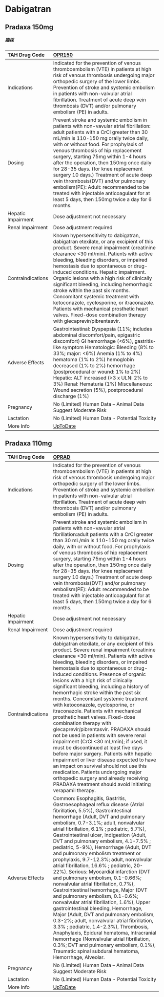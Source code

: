 # Dabigatran

## Pradaxa 150mg

##### 臨採

| TAH Drug Code      | [OPR150](https://www.tahsda.org.tw/drugs/hissearch.php?drug_code=OPR150)                                                                                                                                                                                                                                                                                                                                                                                                                                                                                                                                                             |
|:-------------------|:-------------------------------------------------------------------------------------------------------------------------------------------------------------------------------------------------------------------------------------------------------------------------------------------------------------------------------------------------------------------------------------------------------------------------------------------------------------------------------------------------------------------------------------------------------------------------------------------------------------------------------------|
| Indications        | Indicated for the prevention of venous thromboembolism (VTE) in patients at high risk of venous thrombosis undergoing major orthopedic surgery of the lower limbs. Prevention of stroke and systemic embolism in patients with non-valvular atrial fibrillation. Treatment of acute deep vein thrombosis (DVT) and/or pulmonary embolism (PE) in adults.                                                                                                                                                                                                                                                                             |
| Dosing             | Prevent stroke and systemic embolism in patients with non-vavular atrial fibrillation: adult patients with a CrCl greater than 30 mL/min is 110-150 mg orally twice daily, with or without food. For prophylaxis of venous thrombosis of hip replacement surgery, starting 75mg within 1-4 hours after the operation, then 150mg once daily for 28-35 days. (for knee replacement surgery 10 days.) Treatment of acute deep vein thrombosis(DVT) and/or pulmonary embolism(PE): Adult: recommended to be treated with injectable anticoagulant for at least 5 days, then 150mg twice a day for 6 months.                             |
| Hepatic Impairment | Dose adjustment not necessary                                                                                                                                                                                                                                                                                                                                                                                                                                                                                                                                                                                                        |
| Renal Impairment   | Dose adjustment required                                                                                                                                                                                                                                                                                                                                                                                                                                                                                                                                                                                                             |
| Contraindications  | Known hypersensitivity to dabigatran, dabigatran etexilate, or any excipient of this product. Severe renal impairment (creatinine clearance <30 ml/min). Patients with active bleeding, bleeding disorders, or impaired hemostasis due to spontaneous or drug-induced conditions. Hepatic impairment. Organic lesions with a high risk of clinically significant bleeding, including hemorrhagic stroke within the past six months. Concomitant systemic treatment with ketoconazole, cyclosporine, or itraconazole. Patients with mechanical prosthetic heart valves. Fixed-dose combination therapy with glecaprevir/pibrentasvir. |
| Adverse Effects    | Gastrointestinal: Dyspepsia (11%; includes abdominal discomfort/pain, epigastric discomfort) GI hemorrhage (<6%), gastritis-like symptom Hematologic: Bleeding (8% to 33%; major: <6%) Anemia (1% to 4%) hematoma (1% to 2%) hemoglobin decreased (1% to 2%) hemorrhage (postprocedural or wound: 1% to 2%) Hepatic: ALT increased (>3 x ULN: 2% to 3%) Renal: Hematuria (1%) Miscellaneous: Wound secretion (5%), postprocedural discharge (1%)                                                                                                                                                                                     |
| Pregnancy          | No (Limited) Human Data – Animal Data Suggest Moderate Risk                                                                                                                                                                                                                                                                                                                                                                                                                                                                                                                                                                          |
| Lactation          | No (Limited) Human Data - Potential Toxicity                                                                                                                                                                                                                                                                                                                                                                                                                                                                                                                                                                                         |
| More Info          | [UpToDate](https://www.uptodate.com/contents/dabigatran-drug-information)                                                                                                                                                                                                                                                                                                                                                                                                                                                                                                                                                            |

## Pradaxa 110mg

| TAH Drug Code      | [OPRAD](https://www.tahsda.org.tw/drugs/hissearch.php?drug_code=OPRAD)                                                                                                                                                                                                                                                                                                                                                                                                                                                                                                                                                                                                                                                                                                                                                                                                                                                                                                                                                                                                                                            |
|:-------------------|:------------------------------------------------------------------------------------------------------------------------------------------------------------------------------------------------------------------------------------------------------------------------------------------------------------------------------------------------------------------------------------------------------------------------------------------------------------------------------------------------------------------------------------------------------------------------------------------------------------------------------------------------------------------------------------------------------------------------------------------------------------------------------------------------------------------------------------------------------------------------------------------------------------------------------------------------------------------------------------------------------------------------------------------------------------------------------------------------------------------|
| Indications        | Indicated for the prevention of venous thromboembolism (VTE) in patients at high risk of venous thrombosis undergoing major orthopedic surgery of the lower limbs. Prevention of stroke and systemic embolism in patients with non-valvular atrial fibrillation. Treatment of acute deep vein thrombosis (DVT) and/or pulmonary embolism (PE) in adults.                                                                                                                                                                                                                                                                                                                                                                                                                                                                                                                                                                                                                                                                                                                                                          |
| Dosing             | Prevent stroke and systemic embolism in patients with non-vavular atrial fibrillation:adult patients with a CrCl greater than 30 mL/min is 110-150 mg orally twice daily, with or without food. For prophylaxis of venous thrombosis of hip replacement surgery, starting 75mg within 1-4 hours after the operation, then 150mg once daily for 28-35 days. (for knee replacement surgery 10 days.) Treatment of acute deep vein thrombosis(DVT) and/or pulmonary embolism(PE): Adult: recommended to be treated with injectable anticoagulant for at least 5 days, then 150mg twice a day for 6 months.                                                                                                                                                                                                                                                                                                                                                                                                                                                                                                           |
| Hepatic Impairment | Dose adjustment not necessary                                                                                                                                                                                                                                                                                                                                                                                                                                                                                                                                                                                                                                                                                                                                                                                                                                                                                                                                                                                                                                                                                     |
| Renal Impairment   | Dose adjustment required                                                                                                                                                                                                                                                                                                                                                                                                                                                                                                                                                                                                                                                                                                                                                                                                                                                                                                                                                                                                                                                                                          |
| Contraindications  | Known hypersensitivity to dabigatran, dabigatran etexilate, or any excipient of this product. Severe renal impairment (creatinine clearance <30 ml/min). Patients with active bleeding, bleeding disorders, or impaired hemostasis due to spontaneous or drug-induced conditions. Presence of organic lesions with a high risk of clinically significant bleeding, including a history of hemorrhagic stroke within the past six months. Concomitant systemic treatment with ketoconazole, cyclosporine, or itraconazole. Patients with mechanical prosthetic heart valves. Fixed-dose combination therapy with glecaprevir/pibrentasvir. PRADAXA should not be used in patients with severe renal impairment (CrCl <30 mL/min); if used, it must be discontinued at least five days before major surgery. Patients with hepatic impairment or liver disease expected to have an impact on survival should not use this medication. Patients undergoing major orthopedic surgery and already receiving PRADAXA treatment should avoid initiating verapamil therapy.                                               |
| Adverse Effects    | Common: Esophagitis, Gastritis, Gastroesophageal reflux disease (Atrial fibrillation, 5.5%), Gastrointestinal hemorrhage (Adult, DVT and pulmonary embolism, 0.7-3.1%; adult, nonvalvular atrial fibrillation, 6.1% ; pediatric, 5.7%), Gastrointestinal ulcer, Indigestion (Adult, DVT and pulmonary embolism, 4.1-7.5% ; pediatric, 5-9%), Hemorrhage (Adult, DVT and pulmonary embolism treatment or prophylaxis, 9.7-12.3%; adult, nonvalvular atrial fibrillation, 16.6% ; pediatric, 20-22%). Serious: Myocardial infarction (DVT and pulmonary embolism, 0.1-0.66%; nonvalvular atrial fibrillation, 0.7%), Gastrointestinal hemorrhage, Major (DVT and pulmonary embolism, 0.1-0.6%; nonvalvular atrial fibrillation, 1.6%), Upper gastrointestinal bleeding, Hemorrhage, Major (Adult, DVT and pulmonary embolism, 0.3-2%; adult, nonvalvular atrial fibrillation, 3.3% ; pediatric, 1.4-2.3%), Thrombosis, Anaphylaxis, Epidural hematoma, Intracranial hemorrhage (Nonvalvular atrial fibrillation, 0.3%; DVT and pulmonary embolism, 0.1%), Traumatic spinal subdural hematoma, Hemorrhage, Alveolar. |
| Pregnancy          | No (Limited) Human Data – Animal Data Suggest Moderate Risk                                                                                                                                                                                                                                                                                                                                                                                                                                                                                                                                                                                                                                                                                                                                                                                                                                                                                                                                                                                                                                                       |
| Lactation          | No (Limited) Human Data - Potential Toxicity                                                                                                                                                                                                                                                                                                                                                                                                                                                                                                                                                                                                                                                                                                                                                                                                                                                                                                                                                                                                                                                                      |
| More Info          | [UpToDate](https://www.uptodate.com/contents/dabigatran-drug-information)                                                                                                                                                                                                                                                                                                                                                                                                                                                                                                                                                                                                                                                                                                                                                                                                                                                                                                                                                                                                                                         |

